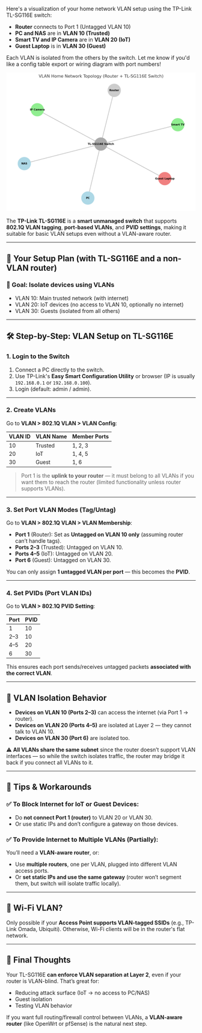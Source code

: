 Here's a visualization of your home network VLAN setup using the TP-Link TL-SG116E switch:

* **Router** connects to Port 1 (Untagged VLAN 10)
* **PC and NAS** are in **VLAN 10 (Trusted)**
* **Smart TV and IP Camera** are in **VLAN 20 (IoT)**
* **Guest Laptop** is in **VLAN 30 (Guest)**

Each VLAN is isolated from the others by the switch. Let me know if you'd like a config table export or wiring diagram with port numbers!

![vlans](/assets/images/vlan.png)

The **TP-Link TL-SG116E** is a **smart unmanaged switch** that supports **802.1Q VLAN tagging**, **port-based VLANs**, and **PVID settings**, making it suitable for basic VLAN setups even without a VLAN-aware router.

---

## 🧩 Your Setup Plan (with TL-SG116E and a non-VLAN router)

### 🎯 Goal: Isolate devices using VLANs

* VLAN 10: Main trusted network (with internet)
* VLAN 20: IoT devices (no access to VLAN 10, optionally no internet)
* VLAN 30: Guests (isolated from all others)

---

## 🛠️ Step-by-Step: VLAN Setup on TL-SG116E

### 1. **Login to the Switch**

1. Connect a PC directly to the switch.
2. Use TP-Link's **Easy Smart Configuration Utility** or browser (IP is usually `192.168.0.1` or `192.168.0.100`).
3. Login (default: admin / admin).

---

### 2. **Create VLANs**

Go to **VLAN > 802.1Q VLAN > VLAN Config**:

| VLAN ID | VLAN Name | Member Ports |
| ------- | --------- | ------------ |
| 10      | Trusted   | 1, 2, 3      |
| 20      | IoT       | 1, 4, 5      |
| 30      | Guest     | 1, 6         |

> Port 1 is the **uplink to your router** — it must belong to all VLANs if you want them to reach the router (limited functionality unless router supports VLANs).

---

### 3. **Set Port VLAN Modes (Tag/Untag)**

Go to **VLAN > 802.1Q VLAN > VLAN Membership**:

* **Port 1** (Router): Set as **Untagged on VLAN 10 only** (assuming router can’t handle tags).
* **Ports 2–3** (Trusted): Untagged on VLAN 10.
* **Ports 4–5** (IoT): Untagged on VLAN 20.
* **Port 6** (Guest): Untagged on VLAN 30.

You can only assign **1 untagged VLAN per port** — this becomes the **PVID**.

---

### 4. **Set PVIDs (Port VLAN IDs)**

Go to **VLAN > 802.1Q PVID Setting**:

| Port | PVID |
| ---- | ---- |
| 1    | 10   |
| 2–3  | 10   |
| 4–5  | 20   |
| 6    | 30   |

This ensures each port sends/receives untagged packets **associated with the correct VLAN**.

---

## 🔐 VLAN Isolation Behavior

* **Devices on VLAN 10 (Ports 2–3)** can access the internet (via Port 1 → router).
* **Devices on VLAN 20 (Ports 4–5)** are isolated at Layer 2 — they cannot talk to VLAN 10.
* **Devices on VLAN 30 (Port 6)** are isolated too.

⚠️ **All VLANs share the same subnet** since the router doesn’t support VLAN interfaces — so while the switch isolates traffic, the router may bridge it back if you connect all VLANs to it.

---

## 🧠 Tips & Workarounds

### ✅ To Block Internet for IoT or Guest Devices:

* Do **not connect Port 1 (router)** to VLAN 20 or VLAN 30.
* Or use static IPs and don’t configure a gateway on those devices.

### ✅ To Provide Internet to Multiple VLANs (Partially):

You’ll need a **VLAN-aware router**, or:

* Use **multiple routers**, one per VLAN, plugged into different VLAN access ports.
* Or **set static IPs and use the same gateway** (router won’t segment them, but switch will isolate traffic locally).

---

## 🛜 Wi-Fi VLAN?

Only possible if your **Access Point supports VLAN-tagged SSIDs** (e.g., TP-Link Omada, Ubiquiti). Otherwise, Wi-Fi clients will be in the router's flat network.

---

## 🚦 Final Thoughts

Your TL-SG116E **can enforce VLAN separation at Layer 2**, even if your router is VLAN-blind. That’s great for:

* Reducing attack surface (IoT → no access to PC/NAS)
* Guest isolation
* Testing VLAN behavior

If you want full routing/firewall control between VLANs, a **VLAN-aware router** (like OpenWrt or pfSense) is the natural next step.


